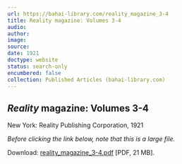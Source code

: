 ```yaml
---
url: https://bahai-library.com/reality_magazine_3-4
title: Reality magazine: Volumes 3-4
audio: 
author: 
image: 
source: 
date: 1921
doctype: website
status: search-only
encumbered: false
collection: Published Articles (bahai-library.com)
---
```



## _Reality_ magazine: Volumes 3-4

New York: Reality Publishing Corporation, 1921


_Before clicking the link below, note that this is a large file._  
  
Download: [reality\_magazine\_3-4.pdf](https://bahai-library.com/pdf/r/reality_magazine_3-4.pdf) \[PDF, 21 MB\].